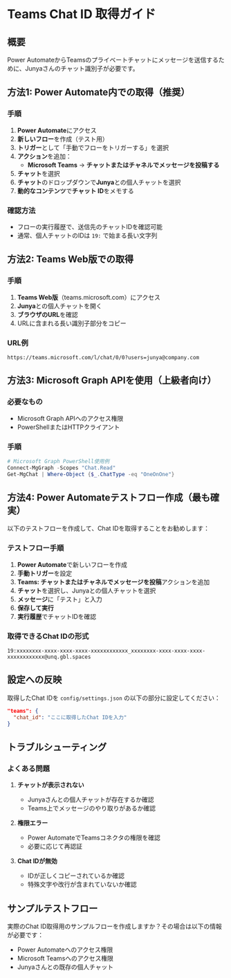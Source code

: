 # Teams Chat ID 取得ガイド

## 概要
Power AutomateからTeamsのプライベートチャットにメッセージを送信するために、Junyaさんのチャット識別子が必要です。

## 方法1: Power Automate内での取得（推奨）

### 手順
1. **Power Automate**にアクセス
2. **新しいフロー**を作成（テスト用）
3. **トリガー**として「手動でフローをトリガーする」を選択
4. **アクション**を追加：
   - **Microsoft Teams** → **チャットまたはチャネルでメッセージを投稿する**
5. **チャット**を選択
6. **チャット**のドロップダウンで**Junya**との個人チャットを選択
7. **動的なコンテンツ**で**チャット ID**をメモする

### 確認方法
- フローの実行履歴で、送信先のチャットIDを確認可能
- 通常、個人チャットのIDは `19:` で始まる長い文字列

## 方法2: Teams Web版での取得

### 手順
1. **Teams Web版**（teams.microsoft.com）にアクセス
2. **Junya**との個人チャットを開く
3. **ブラウザのURL**を確認
4. URLに含まれる長い識別子部分をコピー

### URL例
```
https://teams.microsoft.com/l/chat/0/0?users=junya@company.com
```

## 方法3: Microsoft Graph APIを使用（上級者向け）

### 必要なもの
- Microsoft Graph APIへのアクセス権限
- PowerShellまたはHTTPクライアント

### 手順
```powershell
# Microsoft Graph PowerShell使用例
Connect-MgGraph -Scopes "Chat.Read"
Get-MgChat | Where-Object {$_.ChatType -eq "OneOnOne"}
```

## 方法4: Power Automateテストフロー作成（最も確実）

以下のテストフローを作成して、Chat IDを取得することをお勧めします：

### テストフロー手順
1. **Power Automate**で新しいフローを作成
2. **手動トリガー**を設定
3. **Teams: チャットまたはチャネルでメッセージを投稿**アクションを追加
4. **チャット**を選択し、Junyaとの個人チャットを選択
5. **メッセージ**に「テスト」と入力
6. **保存して実行**
7. **実行履歴**でチャットIDを確認

### 取得できるChat IDの形式
```
19:xxxxxxxx-xxxx-xxxx-xxxx-xxxxxxxxxxxx_xxxxxxxx-xxxx-xxxx-xxxx-xxxxxxxxxxxx@unq.gbl.spaces
```

## 設定への反映

取得したChat IDを `config/settings.json` の以下の部分に設定してください：

```json
"teams": {
  "chat_id": "ここに取得したChat IDを入力"
}
```

## トラブルシューティング

### よくある問題
1. **チャットが表示されない**
   - Junyaさんとの個人チャットが存在するか確認
   - Teams上でメッセージのやり取りがあるか確認

2. **権限エラー**
   - Power AutomateでTeamsコネクタの権限を確認
   - 必要に応じて再認証

3. **Chat IDが無効**
   - IDが正しくコピーされているか確認
   - 特殊文字や改行が含まれていないか確認

## サンプルテストフロー

実際のChat ID取得用のサンプルフローを作成しますか？その場合は以下の情報が必要です：
- Power Automateへのアクセス権限
- Microsoft Teamsへのアクセス権限
- Junyaさんとの既存の個人チャット 